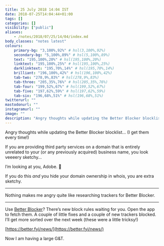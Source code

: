 ```yaml
---
title: 25 July 2018 14:04 IST
date: 2018-07-25T14:04:44+01:00
tags: []
categories: []
visibility: ["public"]
aliases:
    - /notes/2018/07/25/14/04/index.md
body_classes: "notes latest"
colours:
    primary-bg: "3,100%,92%" # hsl(3,100%,92%)
    secondary-bg: "5,100%,89%" # hsl(5,100%,89%)
    text: "195,100%,20%" # hsl(195,100%,20%)
    linktext: "195,100%,25%" # hsl(195,100%,25%)
    darklinktext: "195,70%,14%" # hsl(195,70%,14%)
    brilliant: "196,100%,42%" # hsl(196,100%,42%)
    tab-two: "278,9%,83%" # hsl(278,9%,83%)
    tab-three: "205,35%,76%" # hsl(205,35%,76%)
    tab-four: "199,52%,67%" # hsl(199,52%,67%)
    tab-five: "197,62%,59%" # hsl(197,62%,59%)
    tab-six: "196,68%,51%" # hsl(196,68%,51%)
twitterurl: ""
mastodonurl: ""
instagramurl: ""
image: ""
description: "Angry thoughts while updating the Better Blocker blocklist"
---
```


Angry thoughts while updating the Better Blocker blocklist… (I get them every time!)<!--more-->

If you are providing third party services on a domain that is entirely unrelated to your (or any previously acquired) business name, you look veeeery sketchy…

I’m looking at you, Adobe. 👀

If you do this *and* you hide your domain ownership in whois, you are extra sketchy.

<hr />

Nothing makes me angry quite like researching trackers for Better Blocker.

<hr />

Use [Better Blocker](https://better.fyi)? There’s new block rules waiting for you. Open the app to fetch them. A couple of little fixes and a couple of new trackers blocked. I’ll get more sorted over the next week (these were a little tricksy!)

[https://better.fyi/news/](https://better.fyi/news/)

Now I am having a large G&T.